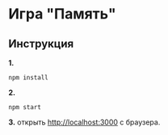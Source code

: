 # Игра "Память"
## Инструкция
**1.**
```shell script
npm install
```
**2.**
```shell script
npm start
```
**3.**
открыть [http://localhost:3000](http://localhost:3000) с браузера. 